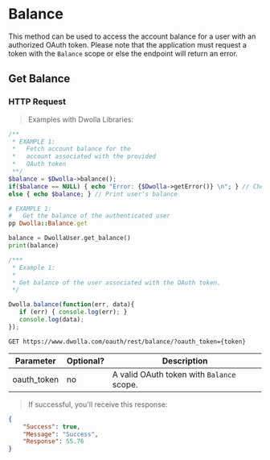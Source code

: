 # Balance

This method can be used to access the account balance for a user with an authorized OAuth token. Please note that the application must request a token with the `Balance` scope or else the endpoint will return an error. 

## Get Balance

### HTTP Request

> Examples with Dwolla Libraries:

```php
/**
 * EXAMPLE 1: 
 *   Fetch account balance for the 
 *   account associated with the provided
 *   OAuth token
 **/
$balance = $Dwolla->balance();
if($balance == NULL) { echo "Error: {$Dwolla->getError()} \n"; } // Check for errors
else { echo $balance; } // Print user's balance
```
```ruby
# EXAMPLE 1: 
#   Get the balance of the authenticated user
pp Dwolla::Balance.get
```
```python
balance = DwollaUser.get_balance()
print(balance)
```
```js
/***
 * Example 1:
 *
 * Get balance of the user associated with the OAuth token.
 */

Dwolla.balance(function(err, data){
   if (err) { console.log(err); }
   console.log(data);
});
```

`GET https://www.dwolla.com/oauth/rest/balance/?oauth_token={token}`

| Parameter   | Optional? | Description                                   |
|-------------|-----------|-----------------------------------------------|
| oauth_token | no        | A valid OAuth token with `Balance` scope.     |

> If successful, you'll receive this response:

```json
{
    "Success": true,
    "Message": "Success",
    "Response": 55.76
}
```